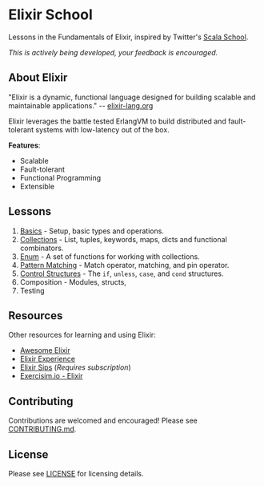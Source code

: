 # Elixir School

Lessons in the Fundamentals of Elixir, inspired by Twitter's [Scala School](http://twitter.github.io/scala_school/).

_This is actively being developed, your feedback is encouraged._

## About Elixir

"Elixir is a dynamic, functional language designed for building scalable and maintainable applications." -- [elixir-lang.org](http://elixir-lang.org/)

Elixir leverages the battle tested ErlangVM to build distributed and fault-tolerant systems with low-latency out of the box.

__Features__:

+ Scalable
+ Fault-tolerant
+ Functional Programming
+ Extensible

## Lessons

1. [Basics](/lessons/basics.md) - Setup, basic types and operations.
1. [Collections](/lessons/collections.md) - List, tuples, keywords, maps, dicts and functional combinators.
1. [Enum](/lessons/enum.md) - A set of functions for working with collections.
1. [Pattern Matching](/lessons/pattern-matching.md) - Match operator, matching, and pin operator.
1. [Control Structures](/lessons/control-structures.md) - The `if`, `unless`, `case`, and `cond` structures.
1. Composition - Modules, structs,
1. Testing

## Resources

Other resources for learning and using Elixir:

+ [Awesome Elixir](https://github.com/h4cc/awesome-elixir)
+ [Elixir Experience](http://elixirexperience.com)
+ [Elixir Sips](http://elixirsips.com) (_Requires subscription_)
+ [Exercisim.io - Elixir](https://github.com/exercism/xelixir)

## Contributing

Contributions are welcomed and encouraged!  Please see [CONTRIBUTING.md]().


## License

Please see [LICENSE]() for licensing details.
